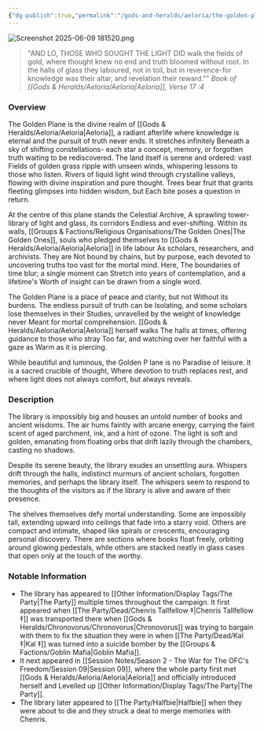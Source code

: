 ```yaml
---
{"dg-publish":true,"permalink":"/gods-and-heralds/aeloria/the-golden-plane/","tags":["Discovered"],"updated":"2025-06-10T19:02:19.668+01:00"}
---
```


![Screenshot 2025-06-09 181520.png](/img/user/Admin/Attachments/Screenshot%202025-06-09%20181520.png) 

> "AND LO, THOSE WHO SOUGHT THE LIGHT DID walk the fields of gold, where thought knew no end and truth bloomed without root. In the halls of glass they laboured, not in toil, but in reverence-for knowledge was their altar, and revelation their reward."" <cite> Book of [[Gods & Heralds/Aeloria/Aeloria\|Aeloria]], Verse 17 :4 </cite>

### Overview
The Golden Plane is the divine realm of [[Gods & Heralds/Aeloria/Aeloria\|Aeloria]], a radiant afterlife where knowledge is eternal and the pursuit of truth never ends. It stretches infinitely Beneath a sky of shifting constellations- each star a concept, memory, or forgotten truth waiting to be rediscovered. The land itself is serene and ordered: vast Fields of golden grass ripple with unseen winds, whispering lessons to those who listen. Rivers of liquid light wind through crystalline valleys, flowing with divine inspiration and pure thought. Trees bear fruit that grants fleeting glimpses into hidden wisdom, but Each bite poses a question in return.

At the centre of this plane stands the Celestial Archive, A sprawling tower-library of light and glass, its corridors Endless and ever-shifting. Within its walls, [[Groups & Factions/Religious Organisations/The Golden Ones\|The Golden Ones]], souls who pledged themselves to [[Gods & Heralds/Aeloria/Aeloria\|Aeloria]] in life labour As scholars, researchers, and archivists. They are Not bound by chains, but by purpose, each devoted to uncovering truths too vast for the mortal mind. Here, The boundaries of time blur; a single moment can Stretch into years of contemplation, and a lifetime's Worth of insight can be drawn from a single word.

The Golden Plane is a place of peace and clarity, but not Without its burdens. The endless pursuit of truth can be Isolating, and some scholars lose themselves in their Studies, unravelled by the weight of knowledge never Meant for mortal comprehension. [[Gods & Heralds/Aeloria/Aeloria\|Aeloria]] herself walks The halls at times, offering guidance to those who stray Too far, and watching over her faithful with a gaze as Warm as it is piercing.

While beautiful and luminous, the Golden P lane is no Paradise of leisure. It is a sacred crucible of thought, Where devotion to truth replaces rest, and where light does not always comfort, but always reveals.

### Description
The library is impossibly big and houses an untold number of books and ancient wisdoms. The air hums faintly with arcane energy, carrying the faint scent of aged parchment, ink, and a hint of ozone. The light is soft and golden, emanating from floating orbs that drift lazily through the chambers, casting no shadows.

Despite its serene beauty, the library exudes an unsettling aura. Whispers drift through the halls, indistinct murmurs of ancient scholars, forgotten memories, and perhaps the library itself. The whispers seem to respond to the thoughts of the visitors as if the library is alive and aware of their presence.

The shelves themselves defy mortal understanding. Some are impossibly tall, extending upward into ceilings that fade into a starry void. Others are compact and intimate, shaped like spirals or crescents, encouraging personal discovery. There are sections where books float freely, orbiting around glowing pedestals, while others are stacked neatly in glass cases that open only at the touch of the worthy.

### Notable Information 
- The library has appeared to [[Other Information/Display Tags/The Party\|The Party]] multiple times throughout the campaign. It first appeared when [[The Party/Dead/Chenris Tallfellow ‡\|Chenris Tallfellow ‡]] was transported there when [[Gods & Heralds/Chronovorus/Chronovorus\|Chronovorus]] was trying to bargain with them to fix the situation they were in when [[The Party/Dead/Kal ‡\|Kal ‡]] was turned into a suicide bomber by the [[Groups & Factions/Goblin Mafia\|Goblin Mafia]].
- It next appeared in [[Session Notes/Season 2 - The War for The OFC's Freedom/Session 09\|Session 09]], where the whole party first met [[Gods & Heralds/Aeloria/Aeloria\|Aeloria]] and officially introduced herself and Levelled up [[Other Information/Display Tags/The Party\|The Party]].
- The library later appeared to [[The Party/Halfbie\|Halfbie]] when they were about to die and they struck a deal to merge memories with Chenris. 